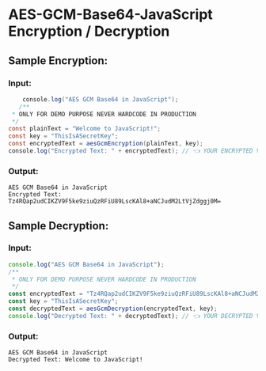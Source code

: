 # AES-GCM-Base64-JavaScript Encryption / Decryption

## Sample Encryption:

### Input:

```Java
    console.log("AES GCM Base64 in JavaScript");
   /**
 * ONLY FOR DEMO PURPOSE NEVER HARDCODE IN PRODUCTION
 */
const plainText = "Welcome to JavaScript!";
const key = "ThisIsASecretKey";
const encryptedText = aesGcmEncryption(plainText, key);
console.log("Encrypted Text: " + encryptedText); // 👈 YOUR ENCRYPTED VALUE HERE
```

### Output:

```
AES GCM Base64 in JavaScript
Encrypted Text: Tz4RQap2udCIKZV9F5ke9ziuQzRFiU89LscKAl8+aNCJudM2LtVjZdggj0M=
```

## Sample Decryption:

### Input:

```JavaScript
console.log("AES GCM Base64 in JavaScript");
/**
 * ONLY FOR DEMO PURPOSE NEVER HARDCODE IN PRODUCTION
 */
const encryptedText = "Tz4RQap2udCIKZV9F5ke9ziuQzRFiU89LscKAl8+aNCJudM2LtVjZdggj0M=";
const key = "ThisIsASecretKey";
const decryptedText = aesGcmDecryption(encryptedText, key);
console.log("Decrypted Text: " + decryptedText); // 👈 YOUR DECRYPTED VALUE HERE
```

### Output:

```
AES GCM Base64 in JavaScript
Decrypted Text: Welcome to JavaScript!
```
